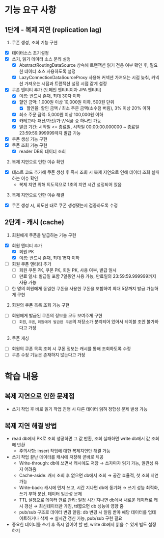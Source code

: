 # 기능 요구 사항

## 1단계 - 복제 지연 (replication lag)

1. 쿠폰 생성, 조회 기능 구현

- [x] 데이터소스 초기설정
- [x] 쓰기, 읽기 데이터 소스 분리 설정
    - [x] AbstractRoutingDataSource 상속해 트랜잭션 읽기 전용 여부 확인 후, 필요한 데이터 소스 사용하도록 설정
    - [x] LazyConnectionDataSourceProxy 사용해 커넥션 가져오는 시점 늦춰, 커넥션 가져오는 시점과 트랜잭션 설정 시점 같게 설정
- [x] 쿠폰 엔티티 추가 (도메인 엔티티이자 JPA 엔티티)
    - [x] 이름: 반드시 존재, 최대 30자 이하
    - [x] 할인 금액: 1,000원 이상 10,000원 이하, 500원 단위
        - [x] 할인율: 할인 금액 / 최소 주문 금액(소수점 버림), 3% 이상 20% 이하
    - [x] 최소 주문 금액: 5,000원 이상 100,000원 이하
    - [x] 카테고리: 패션/가전/가구/식품 중 하나만 가능
    - [x] 발급 기간: 시작일 <= 종료일, 시작일 00:00:00.000000 ~ 종료일 23:59:59.999999까지 발급 가능
- [x] 쿠폰 생성 기능 구현
- [x] 쿠폰 조회 기능 구현
    - [x] reader DB의 데이터 조회

2. 복제 지연으로 인한 이슈 확인

- [x] 테스트 코드 추가해 쿠폰 생성 후 즉시 조회 시 복제 지연으로 인해 데이터 조회 실패하는 이슈 확인
    - 복제 지연 위해 의도적으로 1초의 지연 시간 설정되어 있음

3. 복제 지연으로 인한 이슈 해결

- [x] 쿠폰 생성 시, 의도한 대로 쿠폰 생성됐는지 검증하도록 수정

## 2단계 - 캐시 (cache)

1. 회원에게 쿠폰을 발급하는 기능 구현

- [x] 회원 엔티티 추가
    - [x] 회원 PK
    - [x] 이름: 반드시 존재, 최대 15자 이하
- [ ] 회원 쿠폰 엔티티 추가
    - [ ] 회원 쿠폰 PK, 쿠폰 PK, 회원 PK, 사용 여부, 발급 일시
    - [ ] 만료 일시: 발급일 포함 7일동안 사용 가능, 만료일의 23:59:59.999999까지 사용 가능
- [ ] 한 명의 회원에게 동일한 쿠폰을 사용한 쿠폰을 포함하여 최대 5장까지 발급 가능하게 구현

2. 회원의 쿠폰 목록 조회 기능 구현

- [ ] 회원에게 발급된 쿠폰의 정보를 모두 보여주게 구현
    - [ ] `회원`, `쿠폰`, `회원에게 발급된 쿠폰`의 저장소가 분리되어 있어서 테이블 조인 불가하다고 가정

3. 쿠폰 캐싱

- [ ] 회원의 쿠폰 목록 조회 시 쿠폰 정보는 캐시를 통해 조회하도록 수정
- [ ] 쿠폰 수정 기능은 존재하지 않는다고 가정

# 학습 내용

## 복제 지연으로 인한 문제점

- 쓰기 작업 후 바로 읽기 작업 진행 시 다른 데이터 읽혀 정합성 문제 발생 가능

## 복제 지연 해결 방법

- read db에서 PK로 조회 성공하면 그 값 반환, 조회 실패하면 write db에서 값 조회해 반환
    - 주의사항: insert 작업에 대한 복제지연만 해결 가능
- 쓰기 작업 끝난 데이터를 캐시에 저장해 곧바로 제공
    - Write-through: db에 쓰면서 캐시에도 저장 → 쓰자마자 읽기 가능, 일관성 유지 어려움
    - Cache-aside: 캐시 조회 후 없으면 db에서 조회 → 공간 효율적, 첫 조회 지연 가능
    - Write-back: 캐시에 먼저 쓰고, 시간 지나면 db에 동기화 → 쓰기 성능 최적화, 쓰기 부하 분산, 데이터 일관성 문제
    - TTL 설정으로 데이터 만료 관리: 일정 시간 지나면 db에서 새로운 데이터로 캐시 갱신 → 최신데이터만 가짐, ttl짧으면 db 성능에 영향 줌
    - pub/sub 구조로 데이터 변경 알림: db 변경 시 알림 받아 해당 데이터를 업데이트하거나 삭제 → 실시간 갱신 가능, pub/sub 구현 필요
- 중요한 데이터를 쓰기 후 즉시 읽어야 할 땐, write db에서 읽을 수 있게 별도 설정하기
